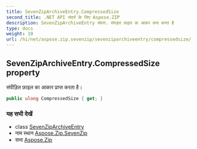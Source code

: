 ```yaml
---
title: SevenZipArchiveEntry.CompressedSize
second_title: .NET API संदर्भ के लिए Aspose.ZIP
description: SevenZipArchiveEntry संपत्त. संपड़त फ़इल क आकर प्रप्त करत है
type: docs
weight: 10
url: /hi/net/aspose.zip.sevenzip/sevenziparchiveentry/compressedsize/
---
```

## SevenZipArchiveEntry.CompressedSize property

संपीड़ित फ़ाइल का आकार प्राप्त करता है।

```csharp
public ulong CompressedSize { get; }
```

### यह सभी देखें

* class [SevenZipArchiveEntry](../)
* नाम स्थान [Aspose.Zip.SevenZip](../../sevenziparchiveentry/)
* सभा [Aspose.Zip](../../../)


